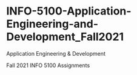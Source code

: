 # INFO-5100-Application-Engineering-and-Development_Fall2021

Application Engineering & Development
   
Fall 2021 INFO 5100 Assignments
